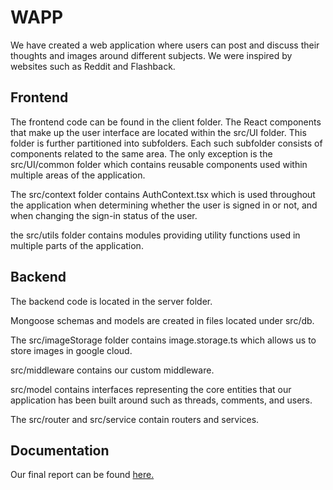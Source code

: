 # WAPP 

We have created a web application where users can post and discuss their thoughts and images around different subjects. We were inspired by websites such as Reddit and Flashback.

## Frontend

The frontend code can be found in the client folder. The React components that make up the user interface are located within the src/UI folder. This folder is further partitioned into subfolders. Each such subfolder consists of components related to the same area. The only exception is the src/UI/common folder which contains reusable components used within multiple areas of the application. 

The src/context folder contains AuthContext.tsx which is used throughout the application when determining whether the user is signed in or not, and when changing the sign-in status of the user. 

the src/utils folder contains modules providing utility functions used in multiple parts of the application.

## Backend

The backend code is located in the server folder. 

Mongoose schemas and models are created in files located under src/db.

The src/imageStorage folder contains image.storage.ts which allows us to store images in google cloud.

src/middleware contains our custom middleware.

src/model contains interfaces representing the core entities that our application has been built around such as threads, comments, and users.

The src/router and src/service contain routers and services. 

## Documentation

Our final report can be found <a href="https://drive.google.com/file/d/1mClAF2sX4sDi5eVfz3k0BETN6SjgVJN9/view?usp=sharing">here.</a>


